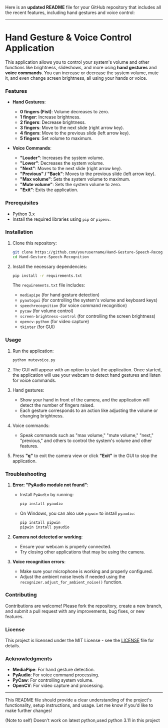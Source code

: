 Here is an **updated README** file for your GitHub repository that includes all the recent features, including hand gestures and voice control:

---

# Hand Gesture & Voice Control Application

This application allows you to control your system's volume and other functions like brightness, slideshows, and more using **hand gestures** and **voice commands**. You can increase or decrease the system volume, mute it, and even change screen brightness, all using your hands or voice. 

### Features
- **Hand Gestures**:
  - **0 fingers (Fist)**: Volume decreases to zero.
  - **1 finger**: Increase brightness.
  - **2 fingers**: Decrease brightness.
  - **3 fingers**: Move to the next slide (right arrow key).
  - **4 fingers**: Move to the previous slide (left arrow key).
  - **5 fingers**: Set volume to maximum.

- **Voice Commands**:
  - **"Louder"**: Increases the system volume.
  - **"Lower"**: Decreases the system volume.
  - **"Next"**: Moves to the next slide (right arrow key).
  - **"Previous" / "Back"**: Moves to the previous slide (left arrow key).
  - **"Max volume"**: Sets the system volume to maximum.
  - **"Mute volume"**: Sets the system volume to zero.
  - **"Exit"**: Exits the application.

### Prerequisites

- Python 3.x
- Install the required libraries using `pip` or `pipenv`.

### Installation

1. Clone this repository:
   ```bash
   git clone https://github.com/yourusername/Hand-Gesture-Speech-Recognition.git
   cd Hand-Gesture-Speech-Recognition
   ```

2. Install the necessary dependencies:
   ```bash
   pip install -r requirements.txt
   ```

   The `requirements.txt` file includes:
   - `mediapipe` (for hand gesture detection)
   - `pyautogui` (for controlling the system's volume and keyboard keys)
   - `speechrecognition` (for voice command recognition)
   - `pycaw` (for volume control)
   - `screen-brightness-control` (for controlling the screen brightness)
   - `opencv-python` (for video capture)
   - `tkinter` (for GUI)

### Usage

1. Run the application:
   ```bash
   python mutevoice.py
   ```

2. The GUI will appear with an option to start the application. Once started, the application will use your webcam to detect hand gestures and listen for voice commands.

3. Hand gestures:
   - Show your hand in front of the camera, and the application will detect the number of fingers raised.
   - Each gesture corresponds to an action like adjusting the volume or changing brightness.

4. Voice commands:
   - Speak commands such as "max volume," "mute volume," "next," "previous," and others to control the system's volume and other features.

5. Press **"q"** to exit the camera view or click **"Exit"** in the GUI to stop the application.

### Troubleshooting

1. **Error: "PyAudio module not found"**:
   - Install `PyAudio` by running:
     ```bash
     pip install pyaudio
     ```
   - On Windows, you can also use `pipwin` to install `pyaudio`:
     ```bash
     pip install pipwin
     pipwin install pyaudio
     ```

2. **Camera not detected or working**:
   - Ensure your webcam is properly connected.
   - Try closing other applications that may be using the camera.

3. **Voice recognition errors**:
   - Make sure your microphone is working and properly configured.
   - Adjust the ambient noise levels if needed using the `recognizer.adjust_for_ambient_noise()` function.

### Contributing

Contributions are welcome! Please fork the repository, create a new branch, and submit a pull request with any improvements, bug fixes, or new features.

### License

This project is licensed under the MIT License - see the [LICENSE](LICENSE) file for details.

### Acknowledgments

- **MediaPipe**: For hand gesture detection.
- **PyAudio**: For voice command processing.
- **PyCaw**: For controlling system volume.
- **OpenCV**: For video capture and processing.

---

This README file should provide a clear understanding of the project's functionality, setup instructions, and usage. Let me know if you'd like to make further changes!

(Note to self)
Doesn't work on latest python,used python 3.11 in this project

